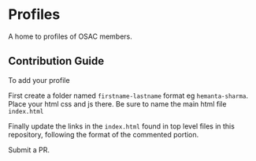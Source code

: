 # Profiles
A home to profiles of OSAC members.

## Contribution Guide
To add your profile

First create a folder named `firstname-lastname` format eg `hemanta-sharma`.
Place your html css and js there. Be sure to name the main html file `index.html`

Finally update the links in the `index.html` found in top level files in this repository, following the format of the commented portion.

Submit a PR.
